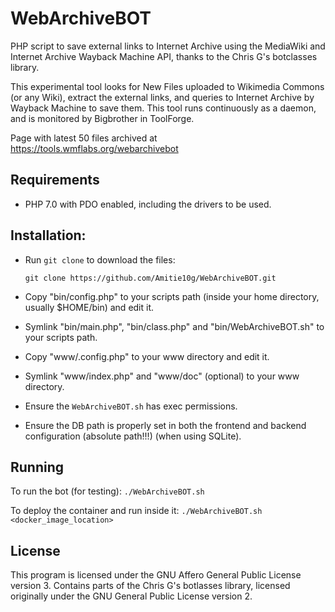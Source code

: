 # WebArchiveBOT
PHP script to save external links to Internet Archive using the MediaWiki and Internet Archive Wayback Machine API, thanks to the Chris G's botclasses library.

This experimental tool looks for New Files uploaded to Wikimedia Commons (or any Wiki), extract the external links, and queries to Internet Archive by Wayback Machine to save them. This tool runs continuously as a daemon, and is monitored by Bigbrother in ToolForge.

Page with latest 50 files archived at https://tools.wmflabs.org/webarchivebot

## Requirements

* PHP 7.0 with PDO enabled, including the drivers to be used.

## Installation: 

* Run `git clone` to download the files:

    `git clone https://github.com/Amitie10g/WebArchiveBOT.git`

* Copy "bin/config.php" to your scripts path (inside your home directory, usually $HOME/bin) and edit it.
* Symlink "bin/main.php", "bin/class.php" and "bin/WebArchiveBOT.sh" to your scripts path.

* Copy "www/.config.php" to your www directory and edit it.
* Symlink "www/index.php" and "www/doc" (optional) to your www directory.

* Ensure the `WebArchiveBOT.sh` has exec permissions.

* Ensure the DB path is properly set in both the frontend and backend configuration (absolute path!!!) (when using SQLite).
  
## Running

To run the bot (for testing): `./WebArchiveBOT.sh`

To deploy the container and run inside it: `./WebArchiveBOT.sh <docker_image_location>` 

## License

This program is licensed under the GNU Affero General Public License version 3. Contains parts of the Chris G's botlasses library, licensed originally under the GNU General Public License version 2.
